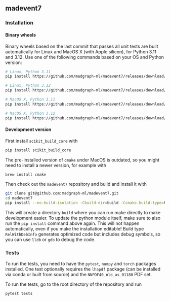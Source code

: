 ## madevent7

### Installation

#### Binary wheels

Binary wheels based on the last commit that passes all unit tests are built automatically
for Linux and MacOS X (with Apple silicon), for Python 3.11 and 3.12. Use one of the
following commands based on your OS and Python version:

```sh
# Linux, Python 3.11
pip install https://github.com/madgraph-ml/madevent7/releases/download/latest/madevent7-0.1.0-cp311-cp311-linux_x86_64.whl

# Linux, Python 3.12
pip install https://github.com/madgraph-ml/madevent7/releases/download/latest/madevent7-0.1.0-cp312-cp312-linux_x86_64.whl

# MacOS X, Python 3.11
pip install https://github.com/madgraph-ml/madevent7/releases/download/latest/madevent7-0.1.0-cp311-cp311-macosx_14_0_arm64.whl

# MacOS X, Python 3.12
pip install https://github.com/madgraph-ml/madevent7/releases/download/latest/madevent7-0.1.0-cp312-cp312-macosx_14_0_arm64.whl
```

#### Development version

First install `scikit_build_core` with

```sh
pip install scikit_build_core
```

The pre-installed version of `cmake` under MacOS is outdated, so you might need to install a
newer version, for example with

```sh
brew install cmake
```

Then check out the `madevent7` repository and build and install it with

```sh
git clone git@github.com:madgraph-ml/madevent7.git
cd madevent7
pip install --no-build-isolation -Cbuild-dir=build -Ccmake.build-type=RelWithDebInfo .
```

This will create a directory `build` where you can run make directly to make development
easier. To update the python module itself, make sure to also run the `pip install` command
above again. This will not happen automatically, even if you make the installation editable!
Build type `RelWithDebInfo` generates optimized code but includes debug symbols, so you
can use `lldb` or `gdb` to debug the code.

### Tests

To run the tests, you need to have the `pytest`, `numpy` and `torch` packages installed.
One test optionally requires the `lhapdf` package (can be installed via conda or built from
source) and the `NNPDF40_nlo_as_01180` PDF set.

To run the tests, go to the root directory of the repository and run
```sh
pytest tests
```
